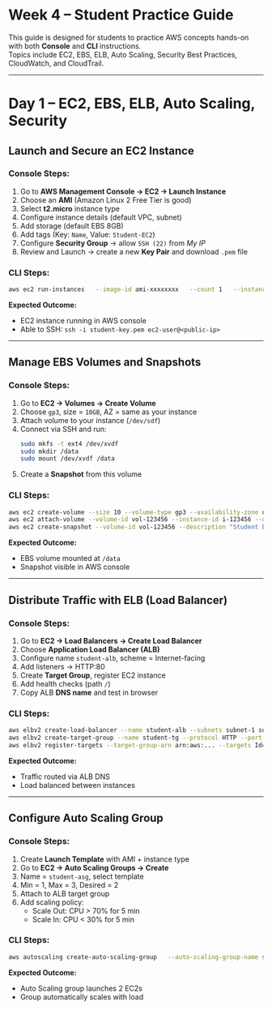 # Week 4 – Student Practice Guide
This guide is designed for students to practice AWS concepts hands-on with both **Console** and **CLI** instructions.  
Topics include EC2, EBS, ELB, Auto Scaling, Security Best Practices, CloudWatch, and CloudTrail.

---

# Day 1 – EC2, EBS, ELB, Auto Scaling, Security

## Launch and Secure an EC2 Instance

### Console Steps:
1. Go to **AWS Management Console → EC2 → Launch Instance**
2. Choose an **AMI** (Amazon Linux 2 Free Tier is good)
3. Select **t2.micro** instance type
4. Configure instance details (default VPC, subnet)
5. Add storage (default EBS 8GB)
6. Add tags (Key: `Name`, Value: `Student-EC2`)
7. Configure **Security Group** → allow `SSH (22)` from *My IP*
8. Review and Launch → create a new **Key Pair** and download `.pem` file

### CLI Steps:
```bash
aws ec2 run-instances   --image-id ami-xxxxxxxx   --count 1   --instance-type t2.micro   --key-name student-key   --security-group-ids sg-xxxxxxx   --subnet-id subnet-xxxxxxx
```

**Expected Outcome:**  
- EC2 instance running in AWS console  
- Able to SSH: `ssh -i student-key.pem ec2-user@<public-ip>`

---

## Manage EBS Volumes and Snapshots

### Console Steps:
1. Go to **EC2 → Volumes → Create Volume**
2. Choose `gp3`, size = `10GB`, AZ = same as your instance
3. Attach volume to your instance (`/dev/sdf`)
4. Connect via SSH and run:
   ```bash
   sudo mkfs -t ext4 /dev/xvdf
   sudo mkdir /data
   sudo mount /dev/xvdf /data
   ```
5. Create a **Snapshot** from this volume

### CLI Steps:
```bash
aws ec2 create-volume --size 10 --volume-type gp3 --availability-zone us-east-1a
aws ec2 attach-volume --volume-id vol-123456 --instance-id i-123456 --device /dev/sdf
aws ec2 create-snapshot --volume-id vol-123456 --description "Student Backup"
```

**Expected Outcome:**  
- EBS volume mounted at `/data`  
- Snapshot visible in AWS console

---

## Distribute Traffic with ELB (Load Balancer)

### Console Steps:
1. Go to **EC2 → Load Balancers → Create Load Balancer**
2. Choose **Application Load Balancer (ALB)**
3. Configure name `student-alb`, scheme = Internet-facing
4. Add listeners → HTTP:80
5. Create **Target Group**, register EC2 instance
6. Add health checks (path `/`)
7. Copy ALB **DNS name** and test in browser

### CLI Steps:
```bash
aws elbv2 create-load-balancer --name student-alb --subnets subnet-1 subnet-2
aws elbv2 create-target-group --name student-tg --protocol HTTP --port 80 --vpc-id vpc-12345
aws elbv2 register-targets --target-group-arn arn:aws:... --targets Id=i-123456
```

**Expected Outcome:**  
- Traffic routed via ALB DNS  
- Load balanced between instances

---

## Configure Auto Scaling Group

### Console Steps:
1. Create **Launch Template** with AMI + instance type
2. Go to **EC2 → Auto Scaling Groups → Create**
3. Name = `student-asg`, select template
4. Min = 1, Max = 3, Desired = 2
5. Attach to ALB target group
6. Add scaling policy:
   - Scale Out: CPU > 70% for 5 min
   - Scale In: CPU < 30% for 5 min

### CLI Steps:
```bash
aws autoscaling create-auto-scaling-group   --auto-scaling-group-name student-asg   --launch-template LaunchTemplateName=student-template,Version=1   --min-size 1 --max-size 3 --desired-capacity 2   --vpc-zone-identifier "subnet-1,subnet-2"
```

**Expected Outcome:**  
- Auto Scaling group launches 2 EC2s  
- Group automatically scales with load
